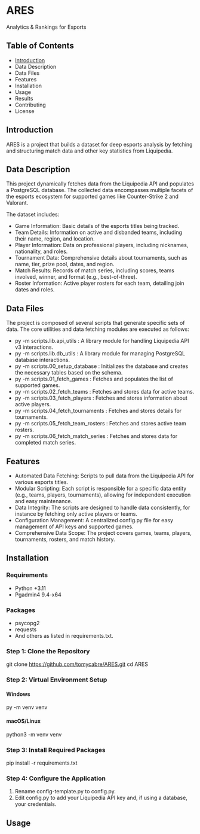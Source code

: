 # ARES
Analytics &amp; Rankings for Esports

## Table of Contents
- [Introduction](##introduction)
- Data Description
- Data Files
- Features
- Installation
- Usage
- Results
- Contributing
- License

## Introduction
ARES is a project that builds a dataset for deep esports analysis by fetching and structuring match data and other key statistics from Liquipedia.

## Data Description
This project dynamically fetches data from the Liquipedia API and populates a PostgreSQL database. The collected data encompasses multiple facets of the esports ecosystem for supported games like Counter-Strike 2 and Valorant.

The dataset includes:
- Game Information: Basic details of the esports titles being tracked.
- Team Details: Information on active and disbanded teams, including their name, region, and location.
- Player Information: Data on professional players, including nicknames, nationality, and roles.
- Tournament Data: Comprehensive details about tournaments, such as name, tier, prize pool, dates, and region.
- Match Results: Records of match series, including scores, teams involved, winner, and format (e.g., best-of-three).
- Roster Information: Active player rosters for each team, detailing join dates and roles.

## Data Files
The project is composed of several scripts that generate specific sets of data. The core utilities and data fetching modules are executed as follows:
- py -m scripts.lib.api_utils : A library module for handling Liquipedia API v3 interactions. 
- py -m scripts.lib.db_utils : A library module for managing PostgreSQL database interactions. 
- py -m scripts.00_setup_database : Initializes the database and creates the necessary tables based on the schema. 
- py -m scripts.01_fetch_games : Fetches and populates the list of supported games. 
- py -m scripts.02_fetch_teams : Fetches and stores data for active teams. 
- py -m scripts.03_fetch_players : Fetches and stores information about active players. 
- py -m scripts.04_fetch_tournaments : Fetches and stores details for tournaments. 
- py -m scripts.05_fetch_team_rosters : Fetches and stores active team rosters.
- py -m scripts.06_fetch_match_series : Fetches and stores data for completed match series.

## Features
- Automated Data Fetching: Scripts to pull data from the Liquipedia API for various esports titles.
- Modular Scripting: Each script is responsible for a specific data entity (e.g., teams, players, tournaments), allowing for independent execution and easy maintenance.
- Data Integrity: The scripts are designed to handle data consistently, for instance by fetching only active players or teams.
- Configuration Management: A centralized config.py file for easy management of API keys and supported games.
- Comprehensive Data Scope: The project covers games, teams, players, tournaments, rosters, and match history.

## Installation
### Requirements
- Python +3.11
- Pgadmin4 9.4-x64
### Packages
- psycopg2
- requests
- And others as listed in requirements.txt.

### Step 1: Clone the Repository
git clone https://github.com/tomycabre/ARES.git
cd ARES

### Step 2: Virtual Environment Setup
#### Windows
py -m venv venv
#### macOS/Linux
python3 -m venv venv

### Step 3: Install Required Packages
pip install -r requirements.txt

### Step 4: Configure the Application
1. Rename config-template.py to config.py.
2. Edit config.py to add your Liquipedia API key and, if using a database, your credentials.

## Usage




